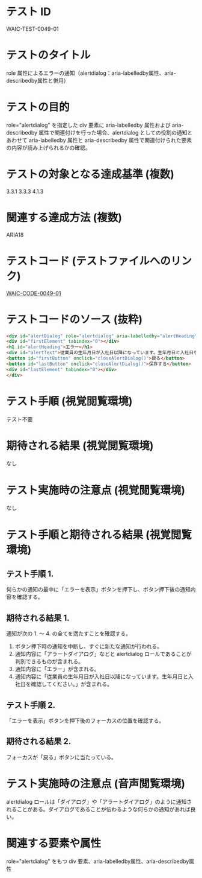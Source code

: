 # テスト ID
WAIC-TEST-0049-01

# テストのタイトル
role 属性によるエラーの通知（alertdialog：aria-labelledby属性、aria-describedby属性と併用）

# テストの目的
role="alertdialog" を指定した div 要素に aria-labelledby 属性および aria-describedby 属性で関連付けを行った場合、alertdialog としての役割の通知とあわせて aria-labelledby 属性と aria-describedby 属性で関連付けられた要素の内容が読み上げられるかの確認。

# テストの対象となる達成基準 (複数)
3.3.1
3.3.3
4.1.3

# 関連する達成方法 (複数)
ARIA18

# テストコード (テストファイルへのリンク)
[WAIC-CODE-0049-01](https://waic.github.io/as_test/WAIC-CODE/WAIC-CODE-0049-01.html)

# テストコードのソース (抜粋)
```HTML
<div id="alertDialog" role="alertdialog" aria-labelledby="alertHeading" aria-describedby="alertText" tabindex="0">
<div id="firstElement" tabindex="0"></div>
<h1 id="alertHeading">エラー</h1>
<div id="alertText">従業員の生年月日が入社日以降になっています。生年月日と入社日を確認してください。</div>
<button id="firstButton" onclick="closeAlertDialog()">戻る</button>
<button id="lastButton" onclick="closeAlertDialog()">保存する</button>
<div id="lastElement" tabindex="0"></div>
</div>
```

# テスト手順 (視覚閲覧環境)
テスト不要

# 期待される結果 (視覚閲覧環境)
なし

# テスト実施時の注意点 (視覚閲覧環境)
なし

# テスト手順と期待される結果 (視覚閲覧環境)

## テスト手順 1.
何らかの通知の最中に「エラーを表示」ボタンを押下し、ボタン押下後の通知内容を確認する。

## 期待される結果 1.
通知が次の 1. 〜 4. の全てを満たすことを確認する。

1. ボタン押下時の通知を中断し、すぐに新たな通知が行われる。
2. 通知内容に「アラートダイアログ」などと alertdialog ロールであることが判別できるものが含まれる。
3. 通知内容に「エラー」が含まれる。
4. 通知内容に「従業員の生年月日が入社日以降になっています。生年月日と入社日を確認してください。」が含まれる。

## テスト手順 2.
「エラーを表示」ボタンを押下後のフォーカスの位置を確認する。

## 期待される結果 2.
フォーカスが「戻る」ボタンに当たっている。

# テスト実施時の注意点 (音声閲覧環境)
alertdialog ロールは「ダイアログ」や「アラートダイアログ」のように通知されることがある。ダイアログであることが伝わるような何らかの通知があれば良い。

# 関連する要素や属性
role="alertdialog" をもつ div 要素、aria-labelledby属性、aria-describedby属性
